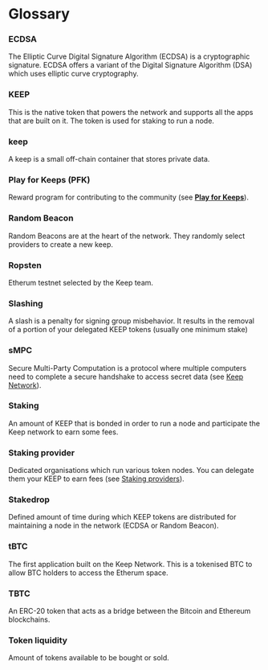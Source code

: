 # Glossary

### **ECDSA**

The Elliptic Curve Digital Signature Algorithm \(ECDSA\) is a cryptographic signature. ECDSA offers a variant of the Digital Signature Algorithm \(DSA\) which uses elliptic curve cryptography.

### **KEEP**

This is the native token that powers the network and supports all the apps that are built on it. The token is used for staking to run a node.

### **keep**

A keep is a small off-chain container that stores private data.

### **Play for Keeps \(PFK\)**

Reward program for contributing to the community \(see [**Play for Keeps**](https://www.notion.so/Play-for-Keeps-acfbee14d60f4802847928ff64c3a2dd)\).

### **Random Beacon**

Random Beacons are at the heart of the network. They randomly select providers to create a new keep.

### **Ropsten**

Etherum testnet selected by the Keep team.

### **Slashing**

A slash is a penalty for signing group misbehavior. It results in the removal of a portion of your delegated KEEP tokens \(usually one minimum stake\)

### **sMPC**

Secure Multi-Party Computation is a protocol where multiple computers need to complete a secure handshake to access secret data \(see [Keep Network](https://www.notion.so/Keep-Network-bf10fdee0e7f4b2b9c56edcfa9be026b)\).

### **Staking**

An amount of KEEP that is bonded in order to run a node and participate the Keep network to earn some fees.

### **Staking provider**

Dedicated organisations which run various token nodes. You can delegate them your KEEP to earn fees \(see [Staking providers](https://www.notion.so/Staking-providers-12da01c9b1ea41929711894cbbe9fa20)\).

### **Stakedrop**

Defined amount of time during which KEEP tokens are distributed for maintaining a node in the network \(ECDSA or Random Beacon\).

### **tBTC**

The first application built on the Keep Network. This is a tokenised BTC to allow BTC holders to access the Etherum space.

### **TBTC**

An ERC-20 token that acts as a bridge between the Bitcoin and Ethereum blockchains.

### **Token liquidity**

Amount of tokens available to be bought or sold.

### 

### 

